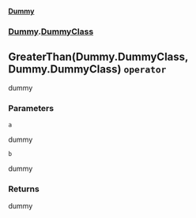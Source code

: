 #### [Dummy](./Dummy.md 'Dummy')
### [Dummy](./Dummy.md#Dummy 'Dummy').[DummyClass](./Dummy-DummyClass.md 'Dummy.DummyClass')
## GreaterThan(Dummy.DummyClass, Dummy.DummyClass) `operator`
dummy
### Parameters

<a name='Dummy-DummyClass-op_GreaterThan(Dummy-DummyClass-_Dummy-DummyClass)-a'></a>
`a`

dummy

<a name='Dummy-DummyClass-op_GreaterThan(Dummy-DummyClass-_Dummy-DummyClass)-b'></a>
`b`

dummy
### Returns
dummy
